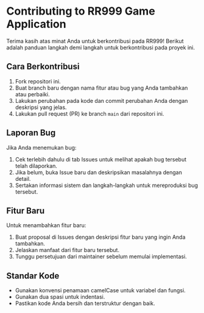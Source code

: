 # Contributing to RR999 Game Application

Terima kasih atas minat Anda untuk berkontribusi pada RR999! Berikut adalah panduan langkah demi langkah untuk berkontribusi pada proyek ini.

## Cara Berkontribusi
1. Fork repositori ini.
2. Buat branch baru dengan nama fitur atau bug yang Anda tambahkan atau perbaiki.
3. Lakukan perubahan pada kode dan commit perubahan Anda dengan deskripsi yang jelas.
4. Lakukan pull request (PR) ke branch `main` dari repositori ini.

## Laporan Bug
Jika Anda menemukan bug:
1. Cek terlebih dahulu di tab Issues untuk melihat apakah bug tersebut telah dilaporkan.
2. Jika belum, buka Issue baru dan deskripsikan masalahnya dengan detail.
3. Sertakan informasi sistem dan langkah-langkah untuk mereproduksi bug tersebut.

## Fitur Baru
Untuk menambahkan fitur baru:
1. Buat proposal di Issues dengan deskripsi fitur baru yang ingin Anda tambahkan.
2. Jelaskan manfaat dari fitur baru tersebut.
3. Tunggu persetujuan dari maintainer sebelum memulai implementasi.

## Standar Kode
- Gunakan konvensi penamaan camelCase untuk variabel dan fungsi.
- Gunakan dua spasi untuk indentasi.
- Pastikan kode Anda bersih dan terstruktur dengan baik.
